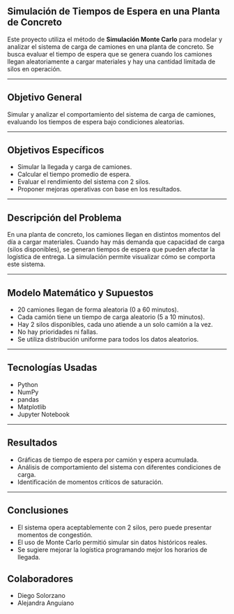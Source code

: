 ## Simulación de Tiempos de Espera en una Planta de Concreto

Este proyecto utiliza el método de **Simulación Monte Carlo** para modelar y analizar el sistema de carga de camiones en una planta de concreto. Se busca evaluar el tiempo de espera que se genera cuando los camiones llegan aleatoriamente a cargar materiales y hay una cantidad limitada de silos en operación.

---

## Objetivo General

Simular y analizar el comportamiento del sistema de carga de camiones, evaluando los tiempos de espera bajo condiciones aleatorias.

---

## Objetivos Específicos

- Simular la llegada y carga de camiones.  
- Calcular el tiempo promedio de espera.  
- Evaluar el rendimiento del sistema con 2 silos.  
- Proponer mejoras operativas con base en los resultados.

---

## Descripción del Problema

En una planta de concreto, los camiones llegan en distintos momentos del día a cargar materiales. Cuando hay más demanda que capacidad de carga (silos disponibles), se generan tiempos de espera que pueden afectar la logística de entrega. La simulación permite visualizar cómo se comporta este sistema.

---

## Modelo Matemático y Supuestos

- 20 camiones llegan de forma aleatoria (0 a 60 minutos).  
- Cada camión tiene un tiempo de carga aleatorio (5 a 10 minutos).  
- Hay 2 silos disponibles, cada uno atiende a un solo camión a la vez.  
- No hay prioridades ni fallas.  
- Se utiliza distribución uniforme para todos los datos aleatorios.

---

## Tecnologías Usadas

- Python  
- NumPy  
- pandas  
- Matplotlib  
- Jupyter Notebook

---

## Resultados

- Gráficas de tiempo de espera por camión y espera acumulada.  
- Análisis de comportamiento del sistema con diferentes condiciones de carga.  
- Identificación de momentos críticos de saturación.

---

## Conclusiones

- El sistema opera aceptablemente con 2 silos, pero puede presentar momentos de congestión.  
- El uso de Monte Carlo permitió simular sin datos históricos reales.  
- Se sugiere mejorar la logística programando mejor los horarios de llegada.


## Colaboradores

- Diego Solorzano 
- Alejandra Anguiano  
